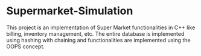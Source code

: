 # Supermarket-Simulation
This project is an implementation of Super Market functionalities in C++
like billing, inventory management, etc. The entire database is
implemented using hashing with chaining and functionalities are
implemented using the OOPS concept.
